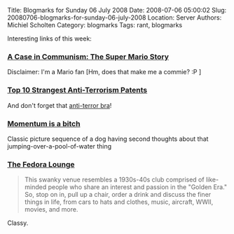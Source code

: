 Title: Blogmarks for Sunday 06 July 2008
Date: 2008-07-06 05:00:02
Slug: 20080706-blogmarks-for-sunday-06-july-2008
Location: Server
Authors: Michiel Scholten
Category: blogmarks
Tags: rant, blogmarks

<p>Interesting links of this week:</p>
<h3><a href="http://nedmartin.org/amused/communist-mario">A Case in Communism: The Super Mario Story</a></h3>
<p>Disclaimer: I'm a Mario fan [Hm, does that make me a commie? :P ]</p>
<h3><a href="http://www.neatorama.com/2008/06/27/top-10-strangest-anti-terrorism-patents/">Top 10 Strangest Anti-Terrorism Patents</a></h3>
<p>And don't forget that <a href="http://jessie.bluejay-nest.com/wordpress/?p=760">anti-terror bra</a>!</p>
<h3><a href="http://mute.rigent.com/index.php?ladat=2008-06-11">Momentum is a bitch</a></h3>
<p>Classic picture sequence of a dog having second thoughts about that jumping-over-a-pool-of-water thing</p>
<h3><a href="http://thefedoralounge.com/">The Fedora Lounge</a></h3>
<blockquote><p>This swanky venue resembles a 1930s-40s club comprised of like-minded people who share an interest and passion in the "Golden Era." So, stop on in, pull up a chair, order a drink and discuss the finer things in life, from cars to hats and clothes, music, aircraft, WWII, movies, and more.</p></blockquote>

<p>Classy.</p>

